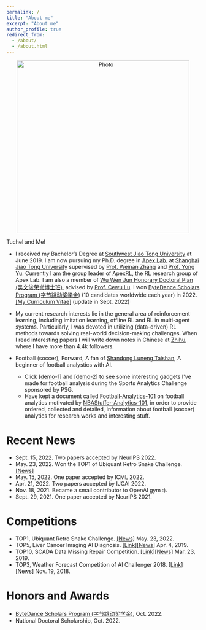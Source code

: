 ```yaml
---
permalink: /
title: "About me"
excerpt: "About me"
author_profile: true
redirect_from: 
  - /about/
  - /about.html
---
```


<p align="center">
  <img src="https://ericonaldo.github.io/files/mhliu.jpg?raw=true" alt="Photo" style="width: 450px;"
  alt="Tuchel and Me!"/> 
</p>


<!--* I am an undergraduate student in the Computer Science Department at [Southwest Jiao Tong University](http://www.swjtu.edu.cn/) and I am an admitted Ph.D student of [Apex Lab.](http://apex.sjtu.edu.cn) at [Shanghai Jiao Tong University](http://en.sjtu.edu.cn/). [[Curriculum Vitae]](/files/minghuanliu_cv.pdf)(update in Sept. 2019)
    * I will receive my Bachelor’s Degree at June 2019. My undergraduate research advisors are [Prof. Tianrui Li](http://userweb.swjtu.edu.cn/Userweb/trli30/index.htm) and my Ph.D research advisors will be [Prof. Weinan Zhang](http://wnzhang.net/) and [Prof. Yong Yu](http://apex.sjtu.edu.cn/members/yyu).
-->

[//]: #
    Tuchel and Me!

* I received my Bachelor’s Degree at [Southwest Jiao Tong University](http://www.swjtu.edu.cn/) at June 2019. I am now pursuing my Ph.D. degree in [Apex Lab.](http://apex.sjtu.edu.cn) at [Shanghai Jiao Tong University](http://en.sjtu.edu.cn/) supervised by [Prof. Weinan Zhang](http://wnzhang.net/) and [Prof. Yong Yu](http://apex.sjtu.edu.cn/members/yyu). Currently I am the group leader of [ApexRL](https://github.com/apexrl), the RL research group of Apex Lab. I am also a member of [Wu Wen Jun Honorary Doctoral Plan (吴文俊荣誉博士班)](https://xsb.seiee.sjtu.edu.cn/xsb/info/33498.htm), advised by [Prof. Cewu Lu](https://www.mvig.org/). I won [ByteDance Scholars Program (字节跳动奖学金)](https://ur.bytedance.com/scholarship) (10 candidates worldwide each year) in 2022. [[My Curriculum Vitae]](/files/minghuanliu_cv.pdf) (update in Sept. 2022)

* My current research interests lie in the general area of reinforcement learning, including imitation learning, offline RL and RL in multi-agent systems. Particularly, I was devoted in utilizing (data-driven) RL methods towards solving real-world decision-making challenges. When I read interesting papers I will write down notes in Chinese at [Zhihu](https://www.zhihu.com/people/eric-liu-57-75/posts), where I have more than 4.4k followers.

* Football (soccer), Forward, A fan of [Shandong Luneng Taishan](http://www.lnts.com.cn/), A beginner of football analystics with AI. 
    * Click [[demo-1]](/files/sac-demo1.mp4) and [[demo-2]](/files/sac-demo2.mp4) to see some interesting gadgets I've made for football analysis during the Sports Analytics Challenge sponsored by PSG. 
    <!-- * Click [[doc-1]](/files/mot_project.pdf) to see a small project that I've made with my classmates about Multi-Object Tracking for basketball players on NCAA video dataset. -->
    * Have kept a document called [Football-Analytics-101](https://football-analytics-101.readthedocs.io) on football analytics motivated by [NBAStuffer-Analytics-101](https://www.nbastuffer.com/analytics-101/), in order to provide ordered, collected and detailed, information about football (soccer) analytics for research works and interesting stuff. <!-- I will be geard towards collecting such information and try to find interesting topics to do as a research hobby.-->



# Recent News
* Sept. 15, 2022. Two papers accepted by NeurIPS 2022.
* May. 23, 2022. Won the TOP1 of Ubiquant Retro Snake Challenge. [[News]](https://mp.weixin.qq.com/s/PbdfoV7eKC02-rp0a9UrLw)
* May. 15, 2022. One paper accepted by ICML 2022.
* Apr. 21, 2022. Two papers accepted by IJCAI 2022.
* Nov. 18, 2021. Became a small contributor to OpenAI gym :).
* Sept. 29, 2021. One paper accepted by NeurIPS 2021.
<!--* * June. 19, 2021. One paper accepted by ECML-PKDD 2021.-->
<!--* * Apr. 29, 2021. One paper accepted by IJCAI 2021.-->
<!--* * Dec. 18, 2020. One paper accepted by AAMAS 2021.-->
<!--* * Dec. 20, 2019. One paper accepted by ICLR 2020.-->
<!--* Oct. 6, 2019. Started to keep a document called [Football-Analytics-101](https://football-analytics-101.readthedocs.io) on football analytics.-->
<!--* Sept. 25, 2019. A paper was submitted to ICLR 2020.-->
<!--* July 30, our paper "Automatic Proofreading in Chinese: Detect and Correct Spelling Errors in Character-level with Deep Neural" was accepted by NLPCC2020 (CCF-C), work was done when I was undergraduate.-->
<!--* July 30, our paper "Generative Adversarial Exploration for Reinforcement Learning" was accepted by DAI2019, work was done when I was undergraduate.-->
<!-- * July 30, one paper was accepted by DAI2019.-->
<!-- * July 30, one paper was accepted by NLPCC2020 (CCF-C).-->
<!-- * * May. 26, 2019. Became a finalist and win the TOP6 of Sports Analytics Challenge sponsored by PSG. [[Link]](https://www.agorize.com/en/challenges/xpsg/pages/brief)[[News]](https://www.agorize.com/en/challenges/xpsg/pages/finale?lang=en)-->
<!-- * * Apr. 4, 2019. Won the TOP5 of the Liver Cancer Imaging AI Diagnosis. [[Link]](https://www.datafountain.cn/competitions/335)[[News]](https://mp.weixin.qq.com/s/yA_M4u71RLKoFKuKd9Jqiw)-->
<!-- * * Mar. 23, 2019. Won the TOP10 of the SCADA Data Missing Repair Competition. [[Link]](https://www.datafountain.cn/competitions/333)[[News]](https://mp.weixin.qq.com/s/FKtJ-W3h8u5Rwikpym1Ibw)-->
<!-- * * Nov. 19, 2018. Won the TOP3 of the Weather Forecast Competition of AI Challenger 2018. [[Link]](https://challenger.ai)[[News]](https://challenger.ai//ai_challenger_2018_winners)-->

# Competitions
* TOP1, Ubiquant Retro Snake Challenge. [[News]](https://mp.weixin.qq.com/s/PbdfoV7eKC02-rp0a9UrLw) May. 23, 2022.
* TOP5, Liver Cancer Imaging AI Diagnosis. [[Link]](https://www.datafountain.cn/competitions/335)[[News]](https://mp.weixin.qq.com/s/yA_M4u71RLKoFKuKd9Jqiw) Apr. 4, 2019.
* TOP10, SCADA Data Missing Repair Competition. [[Link]](https://www.datafountain.cn/competitions/333)[[News]](https://mp.weixin.qq.com/s/FKtJ-W3h8u5Rwikpym1Ibw)  Mar. 23, 2019.
* TOP3, Weather Forecast Competition of AI Challenger 2018. [[Link]](https://challenger.ai)[[News]](https://challenger.ai//ai_challenger_2018_winners) Nov. 19, 2018. 

# Honors and Awards
* [ByteDance Scholars Program (字节跳动奖学金)](https://ur.bytedance.com/scholarship), Oct. 2022.
* National Doctoral Scholarship, Oct. 2022.

<script type="text/javascript" id="clustrmaps" src="//cdn.clustrmaps.com/map_v2.js?cl=ffffff&w=300&t=tt&d=rDlsdB4pV8wqXioR_ge-XrLwUTX3P199VHcYBtdl-wU"></script>

<!-- Default Statcounter code for My personal site  
<script type="text/javascript">
var sc_project=12037091; 
var sc_invisible=0; 
var sc_security="f3e3a82d"; 
var sc_https=1; 
var scJsHost = "https://";
document.write("<sc"+"ript type='text/javascript' src='" + scJsHost+
"statcounter.com/counter/counter.js'></"+"script>");
</script>
<noscript><div class="statcounter"><a title="Web Analytics Made Easy -
StatCounter" href="https://statcounter.com/" target="_blank"><img
class="statcounter" src="https://c.statcounter.com/12037091/0/f3e3a82d/0/"
alt="Web Analytics Made Easy - StatCounter"></a></div></noscript>
 End of Statcounter Code -->
